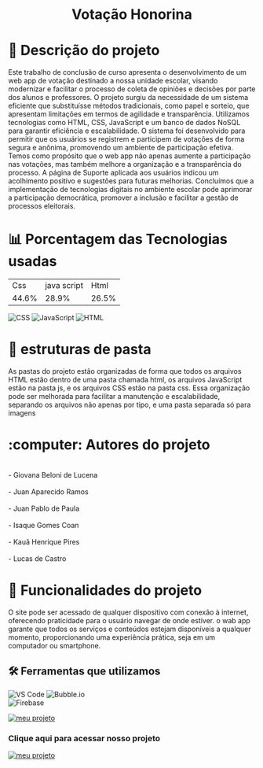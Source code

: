 <h1 align="center"> Votação Honorina </h1>

<h1 > 📝 Descrição do projeto </h1>

Este trabalho de conclusão de curso apresenta o desenvolvimento de um web app de votação destinado a nossa unidade escolar, visando modernizar e facilitar o processo de coleta de opiniões e decisões por parte dos alunos e professores. O projeto surgiu da necessidade de um sistema eficiente que substituísse métodos tradicionais, como papel e sorteio, que apresentam limitações em termos de agilidade e transparência.
Utilizamos tecnologias como HTML, CSS, JavaScript e um banco de dados NoSQL para garantir eficiência e escalabilidade. O sistema foi desenvolvido para permitir que os usuários se registrem e participem de votações de forma segura e anônima, promovendo um ambiente de participação efetiva.
Temos como propósito que o web app não apenas aumente a participação nas votações, mas também melhore a organização e a transparência do processo.  A página de Suporte aplicada aos usuários indicou um acolhimento positivo e sugestões para futuras melhorias.
Concluímos que a implementação de tecnologias digitais no ambiente escolar pode aprimorar a participação democrática, promover a inclusão e facilitar a gestão de processos eleitorais.



<h1 > 📊 Porcentagem das Tecnologias usadas </h1>

<table>
<tr>
  <td>Css</td>
  <td>java script</td>
  <td>Html</td>
</tr>
  
<tr>
  <td>44.6%</td>
  <td>28.9%</td>
  <td>26.5%</td>
</tr>

</table>

 ![CSS](https://img.shields.io/badge/CSS-1572B6?logo=css3&logoColor=white)     ![JavaScript](https://img.shields.io/badge/JavaScript-F7DF1E?logo=javascript&logoColor=black)  ![HTML](https://img.shields.io/badge/HTML-E34F26?logo=html5&logoColor=white)



        
<h1 > 📁 estruturas de pasta </h1>
As pastas do projeto estão organizadas de forma que todos os arquivos HTML estão dentro de uma pasta chamada html, os arquivos JavaScript estão na pasta js, e os arquivos CSS estão na pasta css.
Essa organização pode ser melhorada para facilitar a manutenção e escalabilidade, separando os arquivos não apenas por tipo, e uma pasta separada só para imagens 


<h1 > :computer: Autores do projeto  </h1>
<br>- Giovana Beloni de Lucena<br> 
<br>- Juan Aparecido Ramos<br>  
<br>- Juan Pablo de Paula<br> 
<br>- Isaque Gomes Coan<br> 
<br>- Kauã Henrique Pires<br>
<br>- Lucas de Castro<br> 



# :hammer: Funcionalidades do projeto

 O site pode ser acessado de qualquer dispositivo com conexão à internet, oferecendo praticidade para o usuário navegar de onde estiver. o wab app garante que todos os serviços e conteúdos estejam disponíveis a qualquer momento, proporcionando uma experiência prática, seja em um computador ou smartphone.



## 🛠️ Ferramentas que utilizamos

![VS Code](https://img.icons8.com/fluent/48/000000/visual-studio-code-2019.png) 
 ![Bubble.io](https://img.shields.io/badge/Built_with-Bubble.io-blue?logo=bubble)  
![Firebase](https://img.shields.io/badge/Backend-Firebase-orange?logo=firebase)  

[![meu projeto](https://github.com/user-attachments/assets/0cb65ada-986c-46a4-a336-20bf7201d957/)]((https://jiklgj.github.io/tccFinal/))



### Clique aqui para acessar nosso projeto
[![meu projeto](https://github.com/user-attachments/assets/0cb65ada-986c-46a4-a336-20bf7201d957/)](https://jiklgj.github.io/tccFinal/) 
